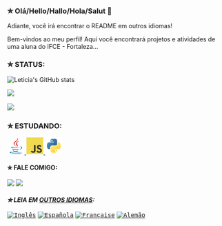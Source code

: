 ### ✮ Olá/Hello/Hallo/Hola/Salut 👋
Adiante, você irá encontrar o README em outros idiomas!

Bem-vindos ao meu perfil! Aqui você encontrará projetos e atividades de uma aluna do IFCE - Fortaleza...

### ✮ STATUS:

![Leticia's GitHub stats](https://github-readme-stats.vercel.app/api?username=mareshbard&show_icons=true&theme=tokyonight)
  </p>
<img height="187em" src="https://github-readme-stats.vercel.app/api/top-langs/?username=mareshbard&layout=compact&langs_count=7&theme=tokyonight"/>
  </p>
  <img src="https://github-profile-trophy.vercel.app/?username=mareshbard&theme=tokyonight=2&no-bg=true&column=3&margin-w=15&margin-h=15" />
</p>

### ✮ ESTUDANDO: 

<p> <a href="https://www.java.com" target="_blank" rel="noreferrer"> <img src="https://raw.githubusercontent.com/devicons/devicon/master/icons/java/java-original.svg" alt="java" width="40" height="40"/> </a> <a href="https://developer.mozilla.org/en-US/docs/Web/JavaScript" target="_blank" rel="noreferrer"> <img src="https://raw.githubusercontent.com/devicons/devicon/master/icons/javascript/javascript-original.svg" alt="javascript" width="40" height="40"/> </a> <a href="https://www.python.org" target="_blank" rel="noreferrer"> <img src="https://raw.githubusercontent.com/devicons/devicon/master/icons/python/python-original.svg" alt="python" width="40" height="40"/> </a> </p>

#### ✮ FALE COMIGO:


<a href="https://instagram.com/let_gomesv" target="_blank"><img src="https://img.shields.io/badge/-Instagram-%23E4405F?style=for-the-badge&logo=instagram&logoColor=white" target="_blank"></a>
<a href = "mailto:leticiapereirag59@gmail.com"><img src="https://img.shields.io/badge/Gmail-D14836?style=for-the-badge&logo=gmail&logoColor=white" target="_blank"></a>

#### _✮ LEIA EM [OUTROS IDIOMAS](translations/Translations.md):_
<kbd>[<img title="Inglês" alt="Inglês" src="https://cdn.staticaly.com/gh/hjnilsson/country-flags/master/svg/us.svg" width="22">](translations/READMEen.md)</kbd>
<kbd>[<img title="Española" alt="Española" src="https://cdn.staticaly.com/gh/hjnilsson/country-flags/master/svg/es.svg" width="22">](translations/README.es.md)</kbd>
<kbd>[<img title="Française" alt="Française" src="https://cdn.staticaly.com/gh/hjnilsson/country-flags/master/svg/fr.svg" width="22">](translations/README.fr.md)</kbd>
<kbd>[<img title="Alemão" alt="Alemão" src="https://cdn.staticaly.com/gh/hjnilsson/country-flags/master/svg/de.svg" width="22">](translations/README.de.md)</kbd>      


            
